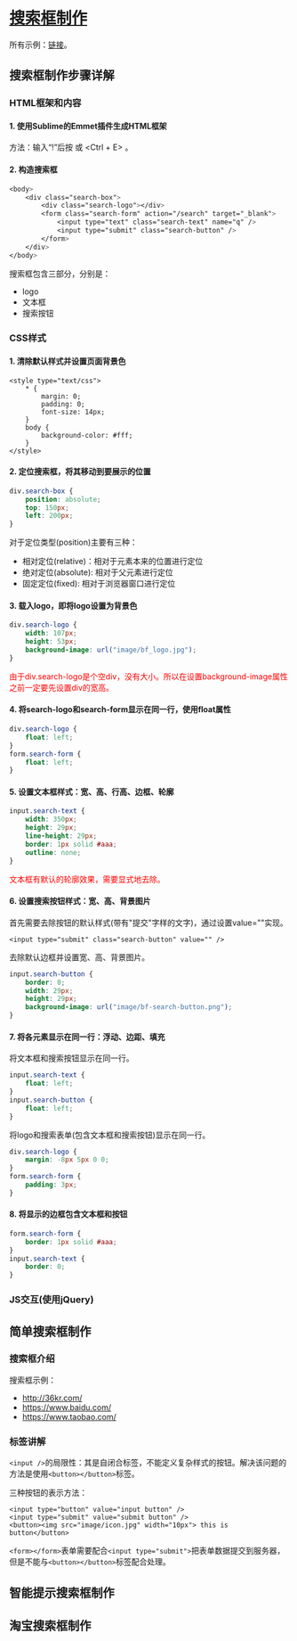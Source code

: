 # [搜索框制作](http://www.imooc.com/learn/21)

所有示例：[链接](http://123.56.21.232:8252/video/imooc/js/search_box/)。

## 搜索框制作步骤详解

### HTML框架和内容

#### 1. 使用Sublime的Emmet插件生成HTML框架

方法：输入“!”后按<TAB> 或 <Ctrl + E> 。


#### 2. 构造搜索框

```css
<body>
    <div class="search-box">
        <div class="search-logo"></div>
        <form class="search-form" action="/search" target="_blank">
            <input type="text" class="search-text" name="q" />
            <input type="submit" class="search-button" />
        </form>
    </div>
</body>
```

搜索框包含三部分，分别是：
- logo
- 文本框
- 搜索按钮


### CSS样式

#### 1. 清除默认样式并设置页面背景色

```
<style type="text/css">
    * {
        margin: 0;
        padding: 0;
        font-size: 14px;
    }
    body {
        background-color: #fff;
    }
</style>
```


#### 2. 定位搜索框，将其移动到要展示的位置

```css
div.search-box {
    position: absolute;
    top: 150px;
    left: 200px;
}
```

对于定位类型(position)主要有三种：
- 相对定位(relative)：相对于元素本来的位置进行定位
- 绝对定位(absolute): 相对于父元素进行定位
- 固定定位(fixed): 相对于浏览器窗口进行定位


#### 3. 载入logo，即将logo设置为背景色

```css
div.search-logo {
    width: 107px;
    height: 53px;
    background-image: url("image/bf_logo.jpg");
}
```

<font color="red">
由于div.search-logo是个空div，没有大小。所以在设置background-image属性之前一定要先设置div的宽高。
</font>


#### 4. 将search-logo和search-form显示在同一行，使用float属性

```css
div.search-logo {
    float: left;
}
form.search-form {
    float: left;
}
```


#### 5. 设置文本框样式：宽、高、行高、边框、轮廓

```css
input.search-text {
    width: 350px;
    height: 29px;
    line-height: 29px;
    border: 1px solid #aaa;
    outline: none;
}
```

<font color="red">
文本框有默认的轮廓效果，需要显式地去除。
</font>


#### 6. 设置搜索按钮样式：宽、高、背景图片

首先需要去除按钮的默认样式(带有"提交"字样的文字)，通过设置value=""实现。

```
<input type="submit" class="search-button" value="" />
```

去除默认边框并设置宽、高、背景图片。

```css
input.search-button {
    border: 0;
    width: 29px;
    height: 29px;
    background-image: url("image/bf-search-button.png");
}
```


#### 7. 将各元素显示在同一行：浮动、边距、填充

将文本框和搜索按钮显示在同一行。

```css
input.search-text {
    float: left;
}
input.search-button {
    float: left;
}
```

将logo和搜索表单(包含文本框和搜索按钮)显示在同一行。

```css
div.search-logo {
    margin: -8px 5px 0 0;
}
form.search-form {
    padding: 3px;
}
```


#### 8. 将显示的边框包含文本框和按钮

```css
form.search-form {
    border: 1px solid #aaa;
}
input.search-text {
    border: 0;
}
```


### JS交互(使用jQuery)


## 简单搜索框制作

### 搜索框介绍

搜索框示例：
- http://36kr.com/
- https://www.baidu.com/
- https://www.taobao.com/


### 标签讲解

`<input />`的局限性：其是自闭合标签，不能定义复杂样式的按钮。解决该问题的方法是使用`<button></button>`标签。

三种按钮的表示方法：

```
<input type="button" value="input button" />
<input type="submit" value="submit button" />
<button><img src="image/icon.jpg" width="10px"> this is button</button>
```

`<form></form>`表单需要配合`<input type="submit">`把表单数据提交到服务器，但是不能与`<button></button>`标签配合处理。


## 智能提示搜索框制作


## 淘宝搜索框制作

